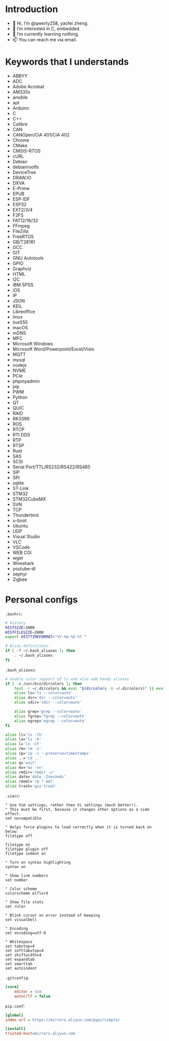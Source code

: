 # Introduction

- 👋 Hi, I’m @qwerty258, yaofei zheng.
- 👀 I’m interested in C, embedded.
- 🌱 I’m currently learning nothing.
- 📫 You can reach me via email.

# Keywords that I understands

 * ABBYY
 * ADC
 * Adobe Acrobat
 * AM335x
 * ansible
 * apt
 * Arduino
 * C
 * C++
 * Calibre
 * CAN
 * CANOpen/CiA 401/CiA 402
 * Chrome
 * CMake
 * CMSIS-RTOS
 * cURL
 * Debian
 * debianrootfs
 * DeviceTree
 * DRAW.IO
 * DXVA
 * E-Prime
 * EPUB
 * ESP-IDF
 * ESP32
 * EXT2/3/4
 * F2FS
 * FAT12/16/32
 * FFmpeg
 * FileZilla
 * FreeRTOS
 * GB/T28181
 * GCC
 * GIT
 * GNU Autotools
 * GPIO
 * Graphviz
 * HTML
 * I2C
 * IBM SPSS
 * iOS
 * IP
 * JSON
 * KEIL
 * Libreoffice
 * linux
 * live555
 * macOS
 * mDNS
 * MFC
 * Microsoft Windows
 * Microsoft Word/Powerpoint/Excel/Visio
 * MQTT
 * mysql
 * nodejs
 * NVME
 * PCIe
 * phpmyadmin
 * pip
 * PWM
 * Python
 * QT
 * QUIC
 * RAID
 * RK3399
 * ROS
 * RTCP
 * RTI DDS
 * RTP
 * RTSP
 * Rust
 * SAS
 * SCSI
 * Serial Port/TTL/RS232/RS422/RS485
 * SIP
 * SPI
 * sqlite
 * ST-Link
 * STM32
 * STM32CubeMX
 * SVN
 * TCP
 * Thunderbird
 * u-boot
 * Ubuntu
 * UDP
 * Visual Studio
 * VLC
 * VSCode
 * WEB CGI
 * wget
 * Wireshark
 * youtube-dl
 * zephyr
 * Zigbee

# Personal configs

`.bashrc`:

```bash
# history
HISTSIZE=1000
HISTFILESIZE=2000
export HISTTIMEFORMAT="%Y-%m-%d %T "

# Alias definitions.
if [ -f ~/.bash_aliases ]; then
    . ~/.bash_aliases
fi
```

`.bash_aliases`:

```bash
# enable color support of ls and also add handy aliases
if [ -x /usr/bin/dircolors ]; then
    test -r ~/.dircolors && eval "$(dircolors -b ~/.dircolors)" || eval "$(dircolors -b)"
    alias ls='ls --color=auto'
    alias dir='dir --color=auto'
    alias vdir='vdir --color=auto'

    alias grep='grep --color=auto'
    alias fgrep='fgrep --color=auto'
    alias egrep='egrep --color=auto'
fi

alias ll='ls -lh'
alias la='ls -A'
alias l='ls -CF'
alias rm='rm -v'
alias cp='cp -v --preserve=timestamps'
alias ..='cd ..'
alias q='exit'
alias mv='mv -vn'
alias rmdir='rmdir -v'
alias date='date -Iseconds'
alias rmeml='rm *.eml'
alias trash='gio trash'
```

`.vimrc`:

```vim
" Use Vim settings, rather then Vi settings (much better!).
" This must be first, because it changes other options as a side effect.
set nocompatible

" Helps force plugins to load correctly when it is turned back on below
filetype off

filetype on
filetype plugin off
filetype indent on

" Turn on syntax highlighting
syntax on

" Show line numbers
set number

" Color scheme
colorscheme elflord

" Show file stats
set ruler

" Blink cursor on error instead of beeping
set visualbell

" Encoding
set encoding=utf-8

" Whitespace
set tabstop=4
set softtabstop=4
set shiftwidth=4
set expandtab
set smarttab
set autoindent
```

`.gitconfig`:

```ini
[core]
	editor = vim
	autocrlf = false
```

`pip.conf`:

```ini
[global]
index-url = https://mirrors.aliyun.com/pypi/simple/

[install]
trusted-host=mirrors.aliyun.com
```

<!---
qwerty258/qwerty258 is a ✨ special ✨ repository because its `README.md` (this file) appears on your GitHub profile.
You can click the Preview link to take a look at your changes.
--->
